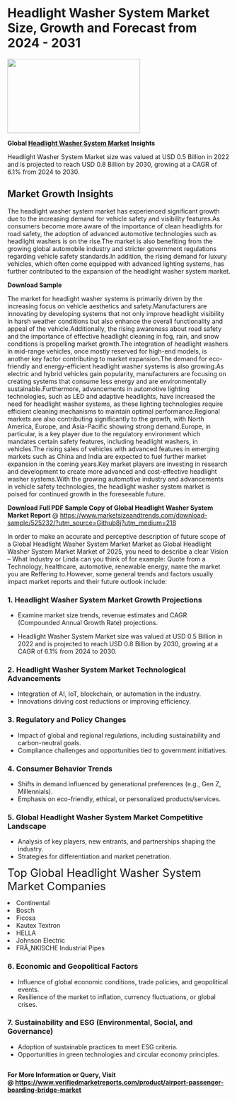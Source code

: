 <H1>Headlight Washer System Market Size, Growth and Forecast from 2024 - 2031</H1><img class="aligncenter size-medium wp-image-584254" src="https://thirdeyenews.in/wp-content/uploads/2024/09/Global-Market-Research-300x168.jpeg" alt="" width="300" height="168" /><p><strong>Global&nbsp;<a href="https://www.marketsizeandtrends.com/download-sample/525232/?utm_source=Github8j?utm_medium=218">Headlight Washer System Market</a> Insights</strong></p><p>Headlight Washer System Market size was valued at USD 0.5 Billion in 2022 and is projected to reach USD 0.8 Billion by 2030, growing at a CAGR of 6.1% from 2024 to 2030.</p><p><h2>Market Growth Insights</h2> <p>The headlight washer system market has experienced significant growth due to the increasing demand for vehicle safety and visibility features.As consumers become more aware of the importance of clean headlights for road safety, the adoption of advanced automotive technologies such as headlight washers is on the rise.The market is also benefiting from the growing global automobile industry and stricter government regulations regarding vehicle safety standards.In addition, the rising demand for luxury vehicles, which often come equipped with advanced lighting systems, has further contributed to the expansion of the headlight washer system market.</p> <p><strong>Download Sample</strong></p> <p>The market for headlight washer systems is primarily driven by the increasing focus on vehicle aesthetics and safety.Manufacturers are innovating by developing systems that not only improve headlight visibility in harsh weather conditions but also enhance the overall functionality and appeal of the vehicle.Additionally, the rising awareness about road safety and the importance of effective headlight cleaning in fog, rain, and snow conditions is propelling market growth.The integration of headlight washers in mid-range vehicles, once mostly reserved for high-end models, is another key factor contributing to market expansion.The demand for eco-friendly and energy-efficient headlight washer systems is also growing.As electric and hybrid vehicles gain popularity, manufacturers are focusing on creating systems that consume less energy and are environmentally sustainable.Furthermore, advancements in automotive lighting technologies, such as LED and adaptive headlights, have increased the need for headlight washer systems, as these lighting technologies require efficient cleaning mechanisms to maintain optimal performance.Regional markets are also contributing significantly to the growth, with North America, Europe, and Asia-Pacific showing strong demand.Europe, in particular, is a key player due to the regulatory environment which mandates certain safety features, including headlight washers, in vehicles.The rising sales of vehicles with advanced features in emerging markets such as China and India are expected to fuel further market expansion in the coming years.Key market players are investing in research and development to create more advanced and cost-effective headlight washer systems.With the growing automotive industry and advancements in vehicle safety technologies, the headlight washer system market is poised for continued growth in the foreseeable future.</p> <p><span class=""><strong>Download Full PDF Sample Copy of Global Headlight Washer System Market Report</strong> @ <a href="https://www.marketsizeandtrends.com/download-sample/525232/?utm_source=Github8j?utm_medium=218" target="_blank">https://www.marketsizeandtrends.com/download-sample/525232/?utm_source=Github8j?utm_medium=218</a></span></p><p>In order to make an accurate and perceptive description of future scope of a Global&nbsp;Headlight Washer System Market Market as Global&nbsp;Headlight Washer System Market Market of 2025, you need to describe a clear Vision &ndash; What Industry or Linda can you think of for example: Quote from a Technology, healthcare, automotive, renewable energy, name the market you are Reffering to.However, some general trends and factors usually impact market reports and their future outlook include:</p><h3>1.&nbsp;<strong>Headlight Washer System Market Growth Projections</strong></h3><ul><li>Examine market size trends, revenue estimates and CAGR (Compounded Annual Growth Rate) projections.</li><li><p>Headlight Washer System Market size was valued at USD 0.5 Billion in 2022 and is projected to reach USD 0.8 Billion by 2030, growing at a CAGR of 6.1% from 2024 to 2030.</p></li></ul><h3>2.&nbsp;<strong>Headlight Washer System Market Technological Advancements</strong></h3><ul><li>Integration of AI, IoT, blockchain, or automation in the industry.</li><li>Innovations driving cost reductions or improving efficiency.</li></ul><h3>3.&nbsp;<strong>Regulatory and Policy Changes</strong></h3><ul><li>Impact of global and regional regulations, including sustainability and carbon-neutral goals.</li><li>Compliance challenges and opportunities tied to government initiatives.</li></ul><h3>4.&nbsp;<strong>Consumer Behavior Trends</strong></h3><ul><li>Shifts in demand influenced by generational preferences (e.g., Gen Z, Millennials).</li><li>Emphasis on eco-friendly, ethical, or personalized products/services.</li></ul><h3>5.&nbsp;<strong>Global Headlight Washer System Market Competitive Landscape</strong></h3><ul><li>Analysis of key players, new entrants, and partnerships shaping the industry.</li><li>Strategies for differentiation and market penetration.</li></ul><p data-pm-slice="1 1 []"><span style="color: inherit; font-family: inherit; font-size: 25px;">Top Global Headlight Washer System Market Companies</span></p><div class="" data-test-id=""><p><li>Continental</li><li> Bosch</li><li> Ficosa</li><li> Kautex Textron</li><li> HELLA</li><li> Johnson Electric</li><li> FRÃ„NKISCHE Industrial Pipes</li></p></div><h3>6.&nbsp;<strong>Economic and Geopolitical Factors</strong></h3><ul><li>Influence of global economic conditions, trade policies, and geopolitical events.</li><li>Resilience of the market to inflation, currency fluctuations, or global crises.</li></ul><h3>7.&nbsp;<strong>Sustainability and ESG (Environmental, Social, and Governance)</strong></h3><ul><li>Adoption of sustainable practices to meet ESG criteria.</li><li>Opportunities in green technologies and circular economy principles.</li></ul><h2><strong style="font-size: 14px;">For More Information or Query, Visit @&nbsp;</strong><a style="background-color: #ffffff; font-size: 14px;" href="https://www.marketsizeandtrends.com/report/headlight-washer-system-market/" target="_blank">https://www.verifiedmarketreports.com/product/airport-passenger-boarding-bridge-market</a></h2>